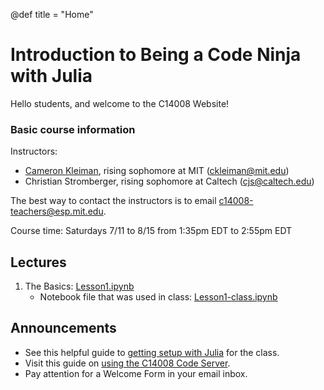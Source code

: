 @def title = "Home"

# Introduction to Being a Code Ninja with Julia
Hello students, and welcome to the C14008 Website!
### Basic course information
Instructors:
- [Cameron Kleiman](https://camk.co), rising sophomore at MIT ([ckleiman@mit.edu](mailto:ckleiman@mit.edu))
- Christian Stromberger, rising sophomore at Caltech ([cjs@caltech.edu](mailto:cjs@caltech.edu))

The best way to contact the instructors is to email [c14008-teachers@esp.mit.edu](mailto:c14008-teachers@esp.mit.edu).

Course time: Saturdays 7/11 to 8/15 from 1:35pm EDT to 2:55pm EDT

## Lectures

1. The Basics: [Lesson1.ipynb](/assets/notebooks/Lesson1.ipynb)
   - Notebook file that was used in class: [Lesson1-class.ipynb](/assets/notebooks/Lesson1-class.ipynb)

## Announcements
- See this helpful guide to [getting setup with Julia](/setup) for the class.
- Visit this guide on [using the C14008 Code Server](/code-server).
- Pay attention for a Welcome Form in your email inbox.
